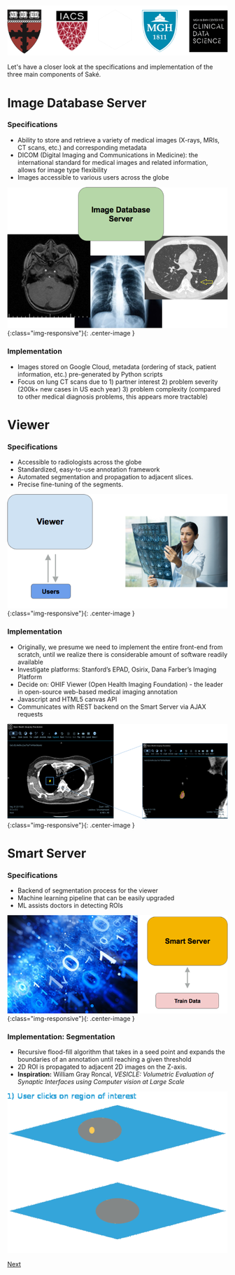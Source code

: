 ![logos](images/logo5.png)

Let's have a closer look at the specifications and implementation of the three main components of Saké.

# Image Database Server

### Specifications

- Ability to store and retrieve a variety of medical images (X-rays, MRIs, CT scans, etc.) and corresponding metadata
- DICOM (Digital Imaging and Communications in Medicine): the international standard for medical images and related information, allows for image type flexibility
-  Images accessible to various users across the globe

![ImageDB](images/implementation/image.png){:class="img-responsive"}{: .center-image }

### Implementation

- Images stored on Google Cloud, metadata (ordering of stack, patient information, etc.) pre-generated by Python scripts
- Focus on lung CT scans due to 1) partner interest 2) problem severity (200k+ new cases in US each year) 3) problem complexity (compared to other medical diagnosis problems, this appears more tractable) 

# Viewer

### Specifications

- Accessible to radiologists across the globe
- Standardized, easy-to-use annotation framework 
- Automated segmentation and propagation to adjacent slices. 
- Precise fine-tuning of the segments.

![viewer](images/implementation/viewer.png){:class="img-responsive"}{: .center-image }

### Implementation

- Originally, we presume we need to implement the entire front-end from scratch, until we realize there is considerable amount of software readily available
- Investigate platforms: Stanford’s EPAD, Osirix, Dana Farber’s Imaging Platform
- Decide on: OHIF Viewer (Open Health Imaging Foundation) - the leader in open-source web-based medical imaging annotation
- Javascript and HTML5 canvas API
- Communicates with REST backend on the Smart Server via AJAX requests

![viewer2](images/implementation/viewer2.png){:class="img-responsive"}{: .center-image }

# Smart Server

### Specifications

- Backend of segmentation process for the viewer
- Machine learning pipeline that can be easily upgraded
- ML assists doctors in detecting ROIs

![smartserver](images/implementation/smartserver2.png){:class="img-responsive"}{: .center-image }

### Implementation: Segmentation

- Recursive flood-fill algorithm that takes in a seed point and expands the boundaries of an annotation until reaching a given threshold
- 2D ROI is propagated to adjacent 2D images on the Z-axis. 
- **Inspiration:** William Gray Roncal, *VESICLE: Volumetric Evaluation of Synaptic Interfaces using Computer vision at Large Scale*

![segmentation algorithm](images/implementation/segment.gif)

[Next](http://sakeviewer.com/data.html)

